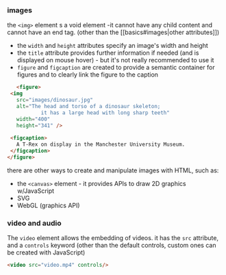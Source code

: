 ### images
the `<img>` element s a void element -it cannot have any child content and cannot have an end tag.
(other than the [[basics#images|other attributes]])
- the `width` and `height` attributes specify an image's width and height
- the `title` attribute provides further information if needed (and is displayed on mouse hover) - but it's not really recommended to use it
- `figure` and `figcaption` are created to provide a semantic container for figures and to clearly link the figure to the caption
 ```html
	<figure>
  <img
    src="images/dinosaur.jpg"
    alt="The head and torso of a dinosaur skeleton;
            it has a large head with long sharp teeth"
    width="400"
    height="341" />
    
  <figcaption>
    A T-Rex on display in the Manchester University Museum.
  </figcaption>
</figure>
```

there are other ways to create and manipulate images with HTML, such as:
- the `<canvas>` element - it provides APIs to draw 2D graphics w/JavaScript
- SVG 
- WebGL (graphics API)

### video and audio
The `video` element allows the embedding of videos.
it has the `src` attribute, and a `controls` keyword (other than the default controls, custom ones can be created with JavaScript)
```html
<video src="video.mp4" controls/>
```


